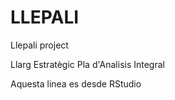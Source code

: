 # LLEPALI
Llepali project

Llarg Estratègic Pla d'Analisis Integral

Aquesta linea es desde RStudio

